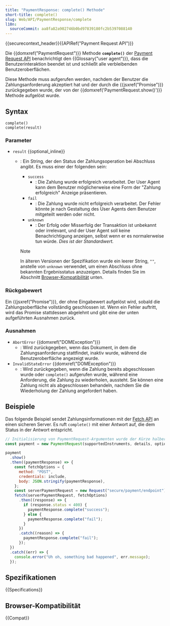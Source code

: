 ```yaml
---
title: "PaymentResponse: complete() Methode"
short-title: complete()
slug: Web/API/PaymentResponse/complete
l10n:
  sourceCommit: aa8fa82a902746b0bd97839180fc2b5397088140
---
```


{{securecontext_header}}{{APIRef("Payment Request API")}}

Die {{domxref("PaymentRequest")}} Methode **`complete()`** der [Payment Request API](/de/docs/Web/API/Payment_Request_API) benachrichtigt den {{Glossary("user agent")}}, dass die Benutzerinteraktion beendet ist und schließt alle verbleibenden Benutzeroberflächen.

Diese Methode muss aufgerufen werden, nachdem der Benutzer die Zahlungsanforderung akzeptiert hat und der durch die {{jsxref("Promise")}} zurückgegeben wurde, der von der {{domxref('PaymentRequest.show()')}} Methode aufgelöst wurde.

## Syntax

```js-nolint
complete()
complete(result)
```

### Parameter

- `result` {{optional_inline}}

  - : Ein String, der den Status der Zahlungsoperation bei Abschluss angibt. Es muss einer der folgenden sein:

    - `success`
      - : Die Zahlung wurde erfolgreich verarbeitet. Der User Agent kann dem Benutzer möglicherweise eine Form der "Zahlung erfolgreich" Anzeige präsentieren.
    - `fail`
      - : Die Zahlung wurde nicht erfolgreich verarbeitet. Der Fehler könnte je nach Gestaltung des User Agents dem Benutzer mitgeteilt werden oder nicht.
    - `unknown`
      - : Der Erfolg oder Misserfolg der Transaktion ist unbekannt oder irrelevant, und der User Agent soll keine Benachrichtigung anzeigen, selbst wenn er es normalerweise tun würde. _Dies ist der Standardwert._

    > [!NOTE]
    > In älteren Versionen der Spezifikation wurde ein leerer String,
    > `""`, anstelle von `unknown` verwendet, um einen Abschluss
    > ohne bekannten Ergebnisstatus anzuzeigen. Details finden Sie im Abschnitt [Browser-Kompatibilität](#browser-kompatibilität) unten.

### Rückgabewert

Ein {{jsxref("Promise")}}, der ohne Eingabewert aufgelöst wird, sobald die Zahlungsoberfläche vollständig geschlossen ist. Wenn ein Fehler auftritt, wird das Promise stattdessen abgelehnt und gibt eine der unten aufgeführten Ausnahmen zurück.

### Ausnahmen

- `AbortError` {{domxref("DOMException")}}
  - : Wird zurückgegeben, wenn das Dokument, in dem die Zahlungsanforderung stattfindet, inaktiv wurde, während die Benutzeroberfläche angezeigt wurde.
- `InvalidStateError` {{domxref("DOMException")}}
  - : Wird zurückgegeben, wenn die Zahlung bereits abgeschlossen wurde oder `complete()` aufgerufen wurde, während eine Anforderung, die Zahlung zu wiederholen, aussteht. Sie können eine Zahlung nicht als abgeschlossen behandeln, nachdem Sie die Wiederholung der Zahlung angefordert haben.

## Beispiele

Das folgende Beispiel sendet Zahlungsinformationen mit der [Fetch API](/de/docs/Web/API/Fetch_API) an einen sicheren Server. Es ruft `complete()` mit einer Antwort auf, die dem Status in der Antwort entspricht.

```js
// Initialisierung von PaymentRequest-Argumenten wurde der Kürze halber ausgelassen.
const payment = new PaymentRequest(supportedInstruments, details, options);

payment
  .show()
  .then((paymentResponse) => {
    const fetchOptions = {
      method: "POST",
      credentials: include,
      body: JSON.stringify(paymentResponse),
    };
    const serverPaymentRequest = new Request("secure/payment/endpoint");
    fetch(serverPaymentRequest, fetchOptions)
      .then((response) => {
        if (response.status < 400) {
          paymentResponse.complete("success");
        } else {
          paymentResponse.complete("fail");
        }
      })
      .catch((reason) => {
        paymentResponse.complete("fail");
      });
  })
  .catch((err) => {
    console.error("Uh oh, something bad happened", err.message);
  });
```

## Spezifikationen

{{Specifications}}

## Browser-Kompatibilität

{{Compat}}
